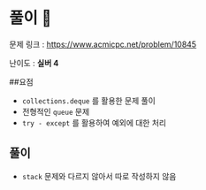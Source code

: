 # 풀이 :notebook:

   문제 링크 : https://www.acmicpc.net/problem/10845
   
   난이도 : __실버 4__
   
##요점
- `collections.deque` 를 활용한 문제 풀이
- 전형적인 `queue` 문제
- `try - except` 를 활용하여 예외에 대한 처리

## 풀이
- `stack` 문제와 다르지 않아서 따로 작성하지 않음